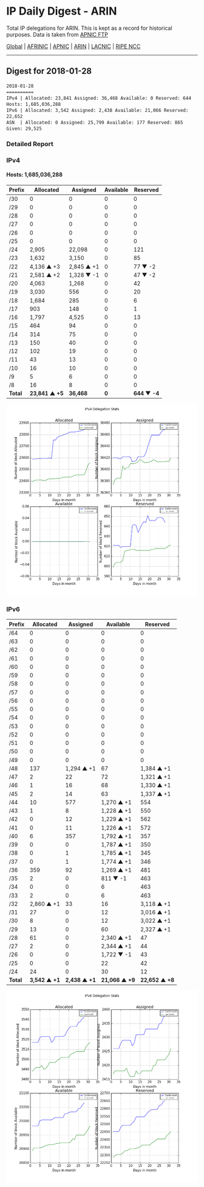 # IP Daily Digest - ARIN 

Total IP delegations for ARIN. This is kept as a record for historical purposes. Data is taken from [APNIC FTP](https://ftp.apnic.net/)

[Global](https://github.com/csmets/IP-Daily-Digest) | [AFRINIC](https://github.com/csmets/IP-Daily-Digest/tree/master/archives/AFRINIC) | [APNIC](https://github.com/csmets/IP-Daily-Digest/tree/master/archives/APNIC) | [ARIN](https://github.com/csmets/IP-Daily-Digest/tree/master/archives/ARIN) | [LACNIC](https://github.com/csmets/IP-Daily-Digest/tree/master/archives/LACNIC) | [RIPE NCC](https://github.com/csmets/IP-Daily-Digest/tree/master/archives/RIPE_NCC)

---

## Digest for 2018-01-28
```
2018-01-28
==========
IPv4 | Allocated: 23,841 Assigned: 36,468 Available: 0 Reserved: 644 Hosts: 1,685,036,288
IPv6 | Allocated: 3,542 Assigned: 2,438 Available: 21,066 Reserved: 22,652
ASN  | Allocated: 0 Assigned: 25,799 Available: 177 Reserved: 865 Given: 29,525
```

### Detailed Report

### IPv4

#### Hosts: **1,685,036,288**

| Prefix | Allocated | Assigned | Available | Reserved |
| ----- | ----- | ----- | ----- | ----- |
| /30 | 0 | 0 | 0 | 0 |
| /29 | 0 | 0 | 0 | 0 |
| /28 | 0 | 0 | 0 | 0 |
| /27 | 0 | 0 | 0 | 0 |
| /26 | 0 | 0 | 0 | 0 |
| /25 | 0 | 0 | 0 | 0 |
| /24 | 2,905 | 22,098 | 0 | 121 |
| /23 | 1,632 | 3,150 | 0 | 85 |
| /22 | 4,136 ▲ +3 | 2,845 ▲ +1 | 0 | 77 ▼ -2 |
| /21 | 2,581 ▲ +2 | 1,328 ▼ -1 | 0 | 47 ▼ -2 |
| /20 | 4,063 | 1,268 | 0 | 42 |
| /19 | 3,030 | 556 | 0 | 20 |
| /18 | 1,684 | 285 | 0 | 6 |
| /17 | 903 | 148 | 0 | 1 |
| /16 | 1,797 | 4,525 | 0 | 13 |
| /15 | 464 | 94 | 0 | 0 |
| /14 | 314 | 75 | 0 | 0 |
| /13 | 150 | 40 | 0 | 0 |
| /12 | 102 | 19 | 0 | 0 |
| /11 | 43 | 13 | 0 | 0 |
| /10 | 16 | 10 | 0 | 0 |
| /9 | 5 | 6 | 0 | 0 |
| /8 | 16 | 8 | 0 | 0 |
| **Total** | **23,841 ▲ +5** | **36,468** | **0** | **644 ▼ -4** |

![ipv4-stats](ipv4-figure.png)

### IPv6

| Prefix | Allocated | Assigned | Available | Reserved |
| ----- | ----- | ----- | ----- | ----- |
| /64 | 0 | 0 | 0 | 0 |
| /63 | 0 | 0 | 0 | 0 |
| /62 | 0 | 0 | 0 | 0 |
| /61 | 0 | 0 | 0 | 0 |
| /60 | 0 | 0 | 0 | 0 |
| /59 | 0 | 0 | 0 | 0 |
| /58 | 0 | 0 | 0 | 0 |
| /57 | 0 | 0 | 0 | 0 |
| /56 | 0 | 0 | 0 | 0 |
| /55 | 0 | 0 | 0 | 0 |
| /54 | 0 | 0 | 0 | 0 |
| /53 | 0 | 0 | 0 | 0 |
| /52 | 0 | 0 | 0 | 0 |
| /51 | 0 | 0 | 0 | 0 |
| /50 | 0 | 0 | 0 | 0 |
| /49 | 0 | 0 | 0 | 0 |
| /48 | 137 | 1,294 ▲ +1 | 67 | 1,384 ▲ +1 |
| /47 | 2 | 22 | 72 | 1,321 ▲ +1 |
| /46 | 1 | 16 | 68 | 1,330 ▲ +1 |
| /45 | 2 | 14 | 63 | 1,337 ▲ +1 |
| /44 | 10 | 577 | 1,270 ▲ +1 | 554 |
| /43 | 1 | 8 | 1,228 ▲ +1 | 550 |
| /42 | 0 | 12 | 1,229 ▲ +1 | 562 |
| /41 | 0 | 11 | 1,226 ▲ +1 | 572 |
| /40 | 6 | 357 | 1,792 ▲ +1 | 357 |
| /39 | 0 | 0 | 1,787 ▲ +1 | 350 |
| /38 | 0 | 1 | 1,785 ▲ +1 | 345 |
| /37 | 0 | 1 | 1,774 ▲ +1 | 346 |
| /36 | 359 | 92 | 1,269 ▲ +1 | 481 |
| /35 | 2 | 0 | 811 ▼ -1 | 463 |
| /34 | 0 | 0 | 6 | 463 |
| /33 | 2 | 0 | 6 | 463 |
| /32 | 2,860 ▲ +1 | 33 | 16 | 3,118 ▲ +1 |
| /31 | 27 | 0 | 12 | 3,016 ▲ +1 |
| /30 | 8 | 0 | 12 | 3,022 ▲ +1 |
| /29 | 13 | 0 | 60 | 2,327 ▲ +1 |
| /28 | 61 | 0 | 2,340 ▲ +1 | 47 |
| /27 | 2 | 0 | 2,344 ▲ +1 | 44 |
| /26 | 0 | 0 | 1,722 ▼ -1 | 43 |
| /25 | 0 | 0 | 22 | 42 |
| /24 | 24 | 0 | 30 | 12 |
| **Total** | **3,542 ▲ +1** | **2,438 ▲ +1** | **21,066 ▲ +9** | **22,652 ▲ +8** |

![ipv6-stats](ipv6-figure.png)